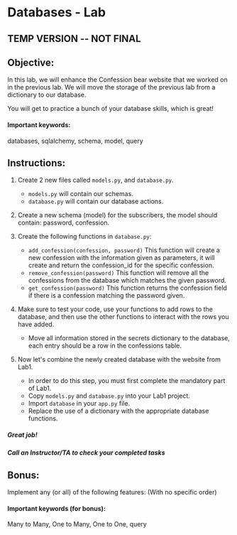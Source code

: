 # Databases - Lab
## TEMP VERSION -- NOT FINAL
## Objective: 
In this lab, we will enhance the Confession bear website that we worked on in the previous lab.
We will move the storage of the previous lab from a dictionary to our database.

You will get to practice a bunch of your database skills, which is great!

#### Important keywords:
databases, sqlalchemy, schema, model, query


## Instructions:

1. Create 2 new files called `models.py`, and `database.py`.
   - `models.py` will contain our schemas.
   - `database.py` will contain our database actions. 
2. Create a new schema (model) for the subscribers, the model should contain: password, confession.
3. Create the following functions in `database.py`:
   - `add_confession(confession, password)` This function will create a new confession with the information given as parameters, it will create and return the confession_id for the specific confession.
   - `remove_confession(password)` This function will remove all the confessions from the database which matches the given password.
   - `get_confession(password)` This function returns the confession field if there is a confession matching the password given.
4. Make sure to test your code, use your functions to add rows to the database, and then use the other functions to interact with the rows you have added.
   - Move all information stored in the secrets dictionary to the database, each entry should be a row in the confessions table.

5. Now let's combine the newly created database with the website from Lab1.
   - In order to do this step, you must first complete the mandatory part of Lab1.
   - Copy `models.py` and `database.py` into your Lab1 project.
   - Import `database` in your `app.py` file.
   - Replace the use of a dictionary with the appropriate database functions.

##### Great job!
##### Call an Instructor/TA to check your completed tasks
 
 

## Bonus:

Implement any (or all) of the following features: (With no specific order)


#### Important keywords (for bonus):
Many to Many, One to Many, One to One, query
